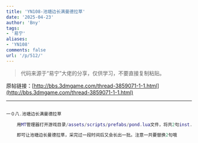 ```yaml
---
title: 'YN108-池塘边长满曼德拉草'
date: '2025-04-23'
author: 'Bny'
tags:
- '易宁'
aliases:
- 'YN108'
comments: false
url: '/p/512/'
---
```


> 代码来源于“易宁”大佬的分享，仅供学习，不要直接复制粘贴。

原帖链接：[http://bbs.3dmgame.com/thread-3859071-1-1.html](http://bbs.3dmgame.com/thread-3859071-1-1.html)

---

```lua  

一０八.池塘边长满曼德拉草

	用MT管理器打开游戏目录/assets/scripts/prefabs/pond.lua文件，将共2句inst.planttype = "marsh_plant"均替换为inst.planttype = "mandrake"

	即可让池塘边长曼德拉草，采完过一段时间后又会长出一批。注意一共要替换2句哦

```  

